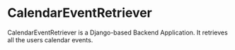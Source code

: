 # CalendarEventRetriever
CalendarEventRetriever is a Django-based Backend Application. It retrieves all the users calendar events.
